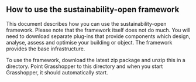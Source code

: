 How to use the sustainability-open framework
--------------------------------------------

This document describes how you can use the sustainability-open framework. 
Please note that the framework itself does not do much. You will need to download separate plug-ins that provide components which design, analyse, assess and optimise your building or object. 
The framework provides the base infrastructure. 

To use the framework, download the latest zip package and unzip this in a directory. Point Grasshopper to this directory and when you start Grasshopper, it should automatically start.
